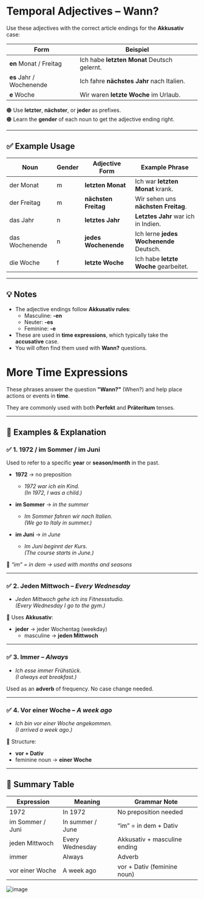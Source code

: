 # Temporal Adjectives – Wann? 

Use these adjectives with the correct article endings for the **Akkusativ** case:

| Form                      | Beispiel                   |
|---------------------------|----------------------------|
| **en** Monat / Freitag    | Ich habe **letzten Monat** Deutsch gelernt.  
| **es** Jahr / Wochenende  | Ich fahre **nächstes Jahr** nach Italien.  
| **e** Woche               | Wir waren **letzte Woche** im Urlaub.  

🟠 Use **letzter**, **nächster**, or **jeder** as prefixes.  
🟠 Learn the **gender** of each noun to get the adjective ending right.

---

## ✅ Example Usage

| Noun            | Gender | Adjective Form     | Example Phrase                        |
|------------------|--------|--------------------|----------------------------------------|
| der Monat        | m      | **letzten Monat**  | Ich war **letzten Monat** krank.  
| der Freitag      | m      | **nächsten Freitag** | Wir sehen uns **nächsten Freitag**.  
| das Jahr         | n      | **letztes Jahr**   | **Letztes Jahr** war ich in Indien.  
| das Wochenende   | n      | **jedes Wochenende** | Ich lerne **jedes Wochenende** Deutsch.  
| die Woche        | f      | **letzte Woche**   | Ich habe **letzte Woche** gearbeitet.  

---

## 💡 Notes

- The adjective endings follow **Akkusativ rules**:
  - Masculine: **-en**
  - Neuter: **-es**
  - Feminine: **-e**
- These are used in **time expressions**, which typically take the **accusative** case.
- You will often find them used with **Wann?** questions.

# More Time Expressions

These phrases answer the question **"Wann?"** (When?) and help place actions or events in **time**.

They are commonly used with both **Perfekt** and **Präteritum** tenses.

---

## 📅 Examples & Explanation

### ✅ 1. **1972 / im Sommer / im Juni**
Used to refer to a specific **year** or **season/month** in the past.

- **1972** → no preposition
  - *1972 war ich ein Kind.*  
  *(In 1972, I was a child.)*

- **im Sommer** → *in the summer*
  - *Im Sommer fahren wir nach Italien.*  
  *(We go to Italy in summer.)*

- **im Juni** → *in June*
  - *Im Juni beginnt der Kurs.*  
  *(The course starts in June.)*

📌 *“im” = in dem → used with months and seasons*

---

### ✅ 2. **Jeden Mittwoch** – *Every Wednesday*
- *Jeden Mittwoch gehe ich ins Fitnessstudio.*  
  *(Every Wednesday I go to the gym.)*

📌 Uses **Akkusativ**:
- **jeder** → jeder Wochentag (weekday)
  - masculine → **jeden Mittwoch**

---

### ✅ 3. **Immer** – *Always*
- *Ich esse immer Frühstück.*  
  *(I always eat breakfast.)*

Used as an **adverb** of frequency. No case change needed.

---

### ✅ 4. **Vor einer Woche** – *A week ago*
- *Ich bin vor einer Woche angekommen.*  
  *(I arrived a week ago.)*

📌 Structure:
- **vor + Dativ**  
- feminine noun → **einer Woche**

---

## 🔁 Summary Table

| Expression          | Meaning             | Grammar Note                   |
|---------------------|----------------------|--------------------------------|
| 1972                | In 1972              | No preposition needed          |
| im Sommer / Juni    | In summer / June     | “im” = in dem + Dativ          |
| jeden Mittwoch      | Every Wednesday      | Akkusativ + masculine ending   |
| immer               | Always               | Adverb                         |
| vor einer Woche     | A week ago           | vor + Dativ (feminine noun)    |

![image](https://github.com/user-attachments/assets/c9cb2efa-552d-4578-99de-c046876e35ed)

